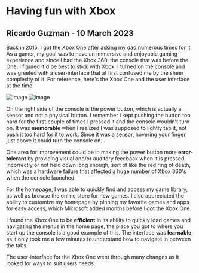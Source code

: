 # Having fun with Xbox

## Ricardo Guzman - 10 March 2023

Back in 2015, I got the Xbox One after asking my dad numerous times for it. As a gamer, my goal was to have an immersive and enjoyable gaming experience and since I had the Xbox 360, the console that was before the One, I figured it'd be best to stick with Xbox. I turned on the console and was greeted with a user-interface that at first confused me by the sheer complexity of it. For reference, here's the Xbox One and the user interface at the time. 

![image](https://encrypted-tbn0.gstatic.com/images?q=tbn:ANd9GcTyRPIP1cMQCAdewy0akNZoEnZxggQArn-Amg&usqp=CAU)
![image](https://www.justpushstart.com/wp-content/uploads/2015/09/Xbox-One-November-Dashboard.jpg)

On the right side of the console is the power button, which is actually a sensor and not a physical button. I remember I kept pushing the button too hard for the first couple of times I pressed it and the console wouldn't turn on. It was **memorable** when I realized I was supposed to lightly tap it, not push it too hard for it to work. Since it was a sensor, hovering your finger just above it could turn the console on. 

One area for improvement could be in making the power button more **error-tolerant** by providing visual and/or auditory feedback when it is pressed incorrectly or not held down long enough, sort of like the red ring of death, which was a hardware failure that affected a huge number of Xbox 360's when the console launched.

For the homepage, I was able to quickly find and access my game library, as well as browse the online store for new games. I also appreciated the ability to customize my homepage by pinning my favorite games and apps for easy access, which Microsoft added months before I got the Xbox One.

I found the Xbox One to be **efficient** in its ability to quickly load games and navigating the menus in the home page, the place you got to where you start up the console is a good example of this. The interface was **learnable**, as it only took me a few minutes to understand how to navigate in between the tabs.

The user-interface for the Xbox One went through many changes as it looked for ways to suit users needs. 
